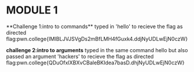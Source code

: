 <H1>MODULE 1</H1>
**Challenge 1:intro to commands**
typed in 'hello' to recieve the flag as directed
flag:pwn.college{IMIBLJVJSVgDs2mBfLMH4fGuxk4.ddjNyUDLwEjN0czW}

**challenge 2:intro to arguments**
typed in the same command hello but also passed an argument 'hackers' to recieve the flag as directed
flag:pwn.college{QDuOfxlXBXvCBaleBKIdea7basD.dhjNyUDLwEjN0czW}
